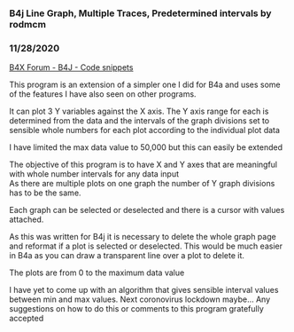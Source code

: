 ### B4j Line Graph, Multiple Traces, Predetermined intervals by rodmcm
### 11/28/2020
[B4X Forum - B4J - Code snippets](https://www.b4x.com/android/forum/threads/124999/)

This program is an extension of a simpler one I did for B4a and uses some of the features I have also seen on other programs.   
  
It can plot 3 Y variables against the X axis. The Y axis range for each is determined from the data and the intervals of the graph divisions set to sensible whole numbers for each plot according to the individual plot data  
  
I have limited the max data value to 50,000 but this can easily be extended  
  
The objective of this program is to have X and Y axes that are meaningful with whole number intervals for any data input  
 As there are multiple plots on one graph the number of Y graph divisions has to be the same.  
  
Each graph can be selected or deselected and there is a cursor with values attached.  
  
As this was written for B4j it is necessary to delete the whole graph page and reformat if a plot is selected or deselected. This would be much easier in B4a as you can draw a transparent line over a plot to delete it.  
  
The plots are from 0 to the maximum data value  
  
I have yet to come up with an algorithm that gives sensible interval values between min and max values. Next coronovirus lockdown maybe… Any suggestions on how to do this or comments to this program gratefully accepted
